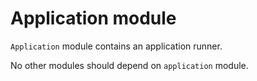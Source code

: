 # Application module

`Application` module contains an application runner.

No other modules should depend on `application` module.
